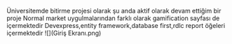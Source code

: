 Üniversitemde bitirme projesi olarak şu anda aktif olarak devam ettiğim bir proje
Normal market uygulmalarından farklı olarak gamification sayfası de içermektedir
Devexpress,entity framework,database first,rdlc report öğeleri içermektedir
![](Giriş Ekranı.png)
